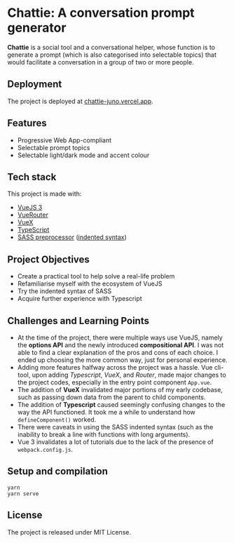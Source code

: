 # Chattie: A conversation prompt generator

**Chattie** is a social tool and a conversational helper, whose function is to generate a prompt (which is also categorised into selectable topics) that would facilitate a conversation in a group of two or more people.

## Deployment

The project is deployed at [chattie-juno.vercel.app](https://chattie-juno.vercel.app/about).

## Features

* Progressive Web App-compliant
* Selectable prompt topics
* Selectable light/dark mode and accent colour

## Tech stack

This project is made with:

* [VueJS 3](https://vuejs.org/)
* [VueRouter](https://router.vuejs.org/)
* [VueX](https://vuex.vuejs.org/)
* [TypeScript](https://www.typescriptlang.org/)
* [SASS preprocessor](https://sass-lang.com/) ([indented syntax](https://sass-lang.com/documentation/syntax))

## Project Objectives

* Create a practical tool to help solve a real-life problem
* Refamiliarise myself with the ecosystem of VueJS
* Try the indented syntax of SASS
* Acquire further experience with Typescript

## Challenges and Learning Points

* At the time of the project, there were multiple ways use VueJS, namely the **options API** and the newly introduced **compositional API**. I was not able to find a clear explanation of the pros and cons of each choice. I ended up choosing the more common way, just for personal experience.
* Adding more features halfway across the project was a hassle. Vue cli-tool, upon adding *Typescript*, *VueX*, and *Router*, made major changes to the project codes, especially in the entry point component `App.vue`.
* The addition of **VueX** invalidated major portions of my early codebase, such as passing down data from the parent to child components.
* The addition of **Typescript** caused seemingly confusing changes to the way the API functioned. It took me a while to understand how `defineComponent()` worked.
* There were caveats in using the SASS indented syntax (such as the inability to break a line with functions with long arguments).
* Vue 3 invalidates a lot of tutorials due to the lack of the presence of `webpack.config.js`.

## Setup and compilation

```
yarn
yarn serve
```

## License

The project is released under MIT License.